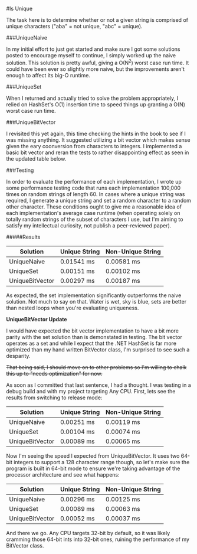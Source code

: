 #Is Unique

The task here is to determine whether or not a given string is comprised of unique characters ("aba" = not unique, "abc" = unique).

###UniqueNaive

In my initial effort to just get started and make sure I got some solutions posted to encourage myself to continue, I simply worked up the naive solution. This solution is pretty awful, giving a O(N<sup>2</sup>) worst case run time. It could have been ever so slightly more naive, but the improvements aren't enough to affect its big-O runtime.

###UniqueSet

When I returned and actually tried to solve the problem appropriately, I relied on HashSet's O(1) insertion time to speed things up granting a O(N) worst case run time.

###UniqueBitVector

I revisited this yet again, this time checking the hints in the book to see if I was missing anything. It suggested utilizing a bit vector which makes sense given the eary coonversion from characters to integers. I implemented a basic bit vector and reran the tests to rather disappointing effect as seen in the updated table below.

###Testing

In order to evaluate the performance of each implementation, I wrote up some performance testing code that runs each implementation 100,000 times on random strings of length 60. In cases where a unique string was required, I generate a unique string and set a random character to a random other character. These conditions ought to give me a reasonable idea of each implementation's average case runtime (when operating solely on totally random strings of the subset of characters I use, but I'm aiming to satisfy my intellectual curiosity, not publish a peer-reviewed paper).

#####Results

| Solution        | Unique String | Non-Unique String |
|-----------------|---------------|-------------------|
| UniqueNaive     | 0.01541 ms    | 0.00581 ms        |
| UniqueSet       | 0.00151 ms    | 0.00102 ms        |
| UniqueBitVector | 0.00297 ms    | 0.00187 ms        |

As expected, the set implementation significantly outperforms the naive solution. Not much to say on that. Water is wet, sky is blue, sets are better than nested loops when you're evaluating uniqueness.

**UniqueBitVector Update**

I would have expected the bit vector implementation to have a bit more parity with the set solution than is demonstated in testing. The bit vector operates as a set and while I expect that the .NET HashSet is far more optimized than my hand written BitVector class, I'm surprised to see such a desparity.

~~That being said, I should move on to other problems so I'm willing to chalk this up to "needs optimization" for now.~~

As soon as I committed that last sentence, I had a thought. I was testing in a debug build and with my project targeting Any CPU. First, lets see the results from switching to release mode:

| Solution        | Unique String | Non-Unique String |
|-----------------|---------------|-------------------|
| UniqueNaive     | 0.00251 ms    | 0.00119 ms        |
| UniqueSet       | 0.00104 ms    | 0.00074 ms        |
| UniqueBitVector | 0.00089 ms    | 0.00065 ms        |

Now I'm seeing the speed I expected from UniqueBitVector. It uses two 64-bit integers to support a 128 character range though, so let's make sure the program is built in 64-bit mode to ensure we're taking advantage of the processor architecture and see what happens:

| Solution        | Unique String | Non-Unique String |
|-----------------|---------------|-------------------|
| UniqueNaive     | 0.00296 ms    | 0.00125 ms        |
| UniqueSet       | 0.00089 ms    | 0.00063 ms        |
| UniqueBitVector | 0.00052 ms    | 0.00037 ms        |

And there we go. Any CPU targets 32-bit by default, so it was likely cramming those 64-bit ints into 32-bit ones, ruining the performance of my BitVector class.
